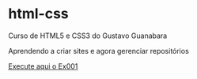 # html-css
Curso de HTML5 e CSS3 do Gustavo Guanabara

Aprendendo a criar sites e agora gerenciar repositórios

<a href="https://guilherme-net.github.io/html-css/Exercicios/ex001/" target= "blank"> Execute aqui o Ex001 </a>
